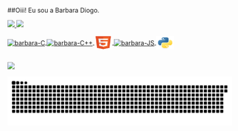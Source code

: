 ##Oiii! Eu sou a Barbara Diogo.

<div>
  <a href="https://github.com/BarbaraDiogo">
  <img height="135em" src="https://github-readme-stats.vercel.app/api?username=BarbaraDiogo&show_icons=true&theme=dark&include_all_commits=true&count_private=true"/>
  <img height="135em" src="https://github-readme-stats.vercel.app/api/top-langs/?username=BarbaraDiogo&layout=compact&langs_count=7&theme=dark"/>
</div>
<div style="display: inline_block"><br> 
  <img align="center" alt="barbara-C" height="30" width="40" src="https://cdn.jsdelivr.net/gh/devicons/devicon/icons/c/c-original.svg">
  <img align="center" alt="barbara-C++" height="30" width="40" src="https://cdn.jsdelivr.net/gh/devicons/devicon/icons/cplusplus/cplusplus-original.svg">
  <img align="center" alt="barbara-HTML" height="30" width="40" src="https://raw.githubusercontent.com/devicons/devicon/master/icons/html5/html5-original.svg">
  <img align="center" alt="barbara-JS" height="30" width="30" src="https://cdn.jsdelivr.net/gh/devicons/devicon/icons/javascript/javascript-original.svg">
  <img align="center" alt="barbara-Python" height="30" width="40" src="https://raw.githubusercontent.com/devicons/devicon/master/icons/python/python-original.svg">
  
 </div>
  
  ##
 
<div> 
  <a href="https://www.linkedin.com/in/barbara-diogoccp/" target="_blank"><img src="https://img.shields.io/badge/-LinkedIn-%230077B5?style=for-the-badge&logo=linkedin&logoColor=white" target="_blank"></a> 
 
  ![Snake animation](https://github.com/BarbaraDiogo/BarbaraDiogo/blob/output/github-contribution-grid-snake.svg)
 
</div>


